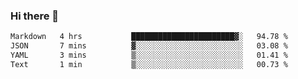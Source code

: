 ### Hi there 👋

<!--
**urzz/urzz** is a ✨ _special_ ✨ repository because its `README.md` (this file) appears on your GitHub profile.

Here are some ideas to get you started:

- 🔭 I’m currently working on ...
- 🌱 I’m currently learning ...
- 👯 I’m looking to collaborate on ...
- 🤔 I’m looking for help with ...
- 💬 Ask me about ...
- 📫 How to reach me: ...
- 😄 Pronouns: ...
- ⚡ Fun fact: ...
-->

<!--START_SECTION:waka-->

```txt
Markdown   4 hrs           ███████████████████████▓░   94.78 %
JSON       7 mins          ▓░░░░░░░░░░░░░░░░░░░░░░░░   03.08 %
YAML       3 mins          ▒░░░░░░░░░░░░░░░░░░░░░░░░   01.41 %
Text       1 min           ▒░░░░░░░░░░░░░░░░░░░░░░░░   00.73 %
```

<!--END_SECTION:waka-->

